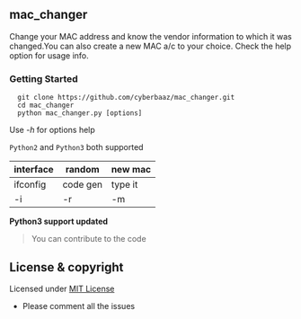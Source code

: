 ## mac_changer
Change your MAC address and know the vendor information to which it was changed.You can also create a new MAC a/c to your choice.
Check the help option for usage info.

### Getting Started
      
      git clone https://github.com/cyberbaaz/mac_changer.git
      cd mac_changer
      python mac_changer.py [options] 
     
 Use *-h* for options help 
  
`Python2` and `Python3` both supported

|interface|random  |new mac |
|---      | ---    |  ---   |
|ifconfig |code gen|type it |
|-i       |-r      |-m      |


**Python3 support updated**

> You can contribute to the code

## License & copyright

Licensed under [MIT License](LICENSE)

* Please comment all the issues
